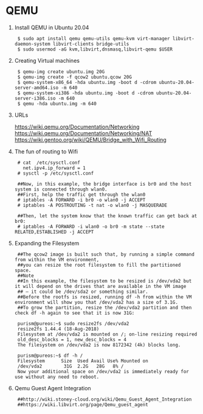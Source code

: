 QEMU
====

1. Install QEMU in Ubuntu 20.04

        $ sudo apt install qemu qemu-utils qemu-kvm virt-manager libvirt-daemon-system libvirt-clients bridge-utils
        $ sudo usermod -aG kvm,libvirt,dnsmasq,libvirt-qemu $USER
        
2. Creating Virtual machines

        $ qemu-img create ubuntu.img 20G
        $ qemu-img create -f qcow2 ubuntu.qcow 20G
        $ qemu-system-x86_64 -hda ubuntu.img -boot d -cdrom ubuntu-20.04-server-amd64.iso -m 640
        $ qemu-system-xi386 -hda ubuntu.img -boot d -cdrom ubuntu-20.04-server-i386.iso -m 640
        $ qemu -hda ubuntu.img -m 640

3. URLs

    https://wiki.qemu.org/Documentation/Networking
    https://wiki.qemu.org/Documentation/Networking/NAT
    https://wiki.gentoo.org/wiki/QEMU/Bridge_with_Wifi_Routing

4. The fun of routing to Wifi

        # cat  /etc/sysctl.conf
          net.ipv4.ip_forward = 1
        # sysctl -p /etc/sysctl.conf
        
        ##Now, in this example, the bridge interface is br0 and the host system is connected through wlan0. 
        ##First, help the traffic get through the wlan0
        # iptables -A FORWARD -i br0 -o wlan0 -j ACCEPT
        # iptables -A POSTROUTING -t nat -o wlan0 -j MASQUERADE
         
        ##Then, let the system know that the known traffic can get back at br0:
        # iptables -A FORWARD -i wlan0 -o br0 -m state --state RELATED,ESTABLISHED -j ACCEPT

5. Expanding the Filesystem
    
        ##The qcow2 image is built such that, by running a simple command from within the VM environment, 
        ##you can resize the root filesystem to fill the partitioned space.
        ##Note
        ##In this example, the filesystem to be resized is /dev/vda2 but it will depend on the drives that are available in the VM image 
        ## – it could be /dev/sda2 or something similar.
        ##Before the rootfs is resized, running df -h from within the VM environment will show you that /dev/vda2 has a size of 3.1G. 
        ##To grow the partition, resize the /dev/vda2 partition and then check df -h again to see that it is now 31G:

        purism@pureos:~$ sudo resize2fs /dev/vda2
        resize2fs 1.44.4 (18-Aug-2018)
        Filesystem at /dev/vda2 is mounted on /; on-line resizing required
        old_desc_blocks = 1, new_desc_blocks = 4
        The filesystem on /dev/vda2 is now 8172342 (4k) blocks long.

        purism@pureos:~$ df -h /
        Filesystem      Size  Used Avail Use% Mounted on
        /dev/vda2        31G  2.2G   28G   8% /
        Now your additional space on /dev/vda2 is immediately ready for use without any need to reboot.

6. Qemu Guest Agent Integration

        ##http://wiki.stoney-cloud.org/wiki/Qemu_Guest_Agent_Integration
        ##https://wiki.libvirt.org/page/Qemu_guest_agent

